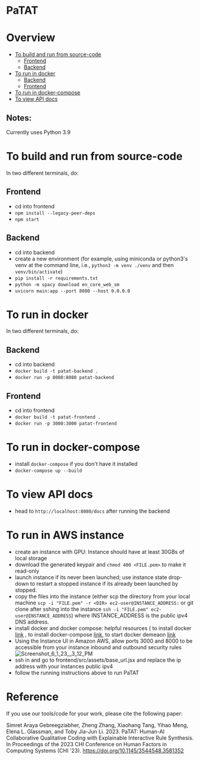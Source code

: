 # PaTAT
# Overview

- [To build and run from source-code](#to-build-and-run-from-source-code)
  - [Frontend](#frontend)
  - [Backend](#backend)
- [To run in docker](#to-run-in-docker)
  - [Backend](#backend-1)
  - [Frontend](#frontend-1)
- [To run in docker-compose](#to-run-in-docker-compose)
- [To view API docs](#to-view-api-docs)

## Notes:

Currently uses Python 3.9

# To build and run from source-code

In two different terminals, do:

## Frontend

- cd into frontend
- `npm install --legacy-peer-deps`
- `npm start`

## Backend

- cd into backend
- create a new environment (for example, using miniconda or python3's venv at the command line, i.e., `python3 -m venv ./venv` and then `venv/bin/activate`)
- `pip install -r requirements.txt`
- `python -m spacy download en_core_web_sm`
- `uvicorn main:app --port 8080 --host 0.0.0.0`

# To run in docker

In two different terminals, do:

## Backend

- cd into backend
- `docker build -t patat-backend .`
- `docker run -p 8080:8080 patat-backend`

## Frontend

- cd into frontend
- `docker build -t patat-frontend .`
- `docker run -p 3000:3000 patat-frontend`

# To run in docker-compose

- install `docker-compose` if you don't have it installed
- `docker-compose up --build`

# To view API docs

- head to `http://localhost:8080/docs` after running the backend

# To run in AWS instance
- create an instance with GPU: Instance should have at least 30GBs of local storage
- download the generated keypair and `chmod 400 <FILE.pem>` to make it read-only
- launch instance if its never been launched; use instance state drop-down to restart a stopped instance if its already been launched by stopped.
- copy the files into the instance (either scp the directory from your local machine `scp -i "FILE.pem" -r <DIR> ec2-user@INSTANCE_ADDRESS:` or git clone after sshing into the instance `ssh -i "FILE.pem" ec2-user@INSTANCE_ADDRESS`) where INSTANCE_ADDRESS is the public ipv4 DNS address.
- install docker and docker compose: helpful resources ( to install docker [link](https://docs.docker.com/engine/install/) , to install docker-compose [link](https://docs.docker.com/compose/install/linux/), to start docker demeaon [link](https://docs.docker.com/config/daemon/start/)
- Using the Instance UI in Amazon AWS, allow ports 3000 and 8000 to be accessible from your instance inbound and outbound security rules
![Screenshot_6_1_23__3_12_PM](https://github.com/SimretA/PaTAT-pattern-based-thematic-annotation-tool/assets/2320194/004a6acb-9f62-40ac-9f17-eea7ab3d0cf8)
- ssh in and go to frontend/src/assets/base_url.jsx and replace the ip address with your instances public ipv4
- follow the running instructions above to run PaTAT



# Reference
If you use our tools/code for your work, please cite the following paper:

Simret Araya Gebreegziabher, Zheng Zhang, Xiaohang Tang, Yihao Meng, Elena L. Glassman, and Toby Jia-Jun Li. 2023. PaTAT: Human-AI Collaborative Qualitative Coding with Explainable Interactive Rule Synthesis. In Proceedings of the 2023 CHI Conference on Human Factors in Computing Systems (CHI '23). https://doi.org/10.1145/3544548.3581352


